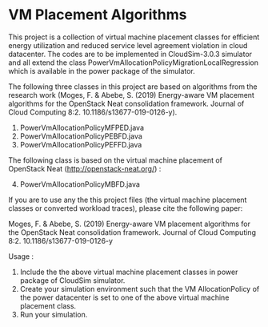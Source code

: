 # VM Placement Algorithms
This project is a collection of virtual machine placement classes for efficient energy utilization and reduced service level agreement 
violation in cloud datacenter. The codes are to be implemented in CloudSim-3.0.3 simulator and all extend the class
PowerVmAllocationPolicyMigrationLocalRegression which is available in the power package of the simulator.

The following three classes in this project are based on algorithms from the research work (Moges, F. & Abebe, S. (2019) Energy-aware VM placement algorithms for the OpenStack Neat consolidation framework. Journal of Cloud Computing 8:2. 10.1186/s13677-019-0126-y).
1. PowerVmAllocationPolicyMFPED.java 
2. PowerVmAllocationPolicyPEBFD.java 
3. PowerVmAllocationPolicyPEFFD.java 

The following class is based on the virtual machine placement of OpenStack Neat (http://openstack-neat.org/) :
 
4. PowerVmAllocationPolicyMBFD.java 

If you are to use any the this project files (the virtual machine placement classes or converted workload traces), please cite the following paper:

Moges, F. & Abebe, S. (2019) Energy-aware VM placement algorithms for the OpenStack Neat consolidation framework. Journal of Cloud Computing 8:2. 10.1186/s13677-019-0126-y

Usage : 
1. Include the the above virtual machine placement classes in power package of CloudSim simulator.
2. Create your simulation environment such that  the VM AllocationPolicy of the power datacenter is set to one of the above virtual machine placement class.
3. Run your simulation.

